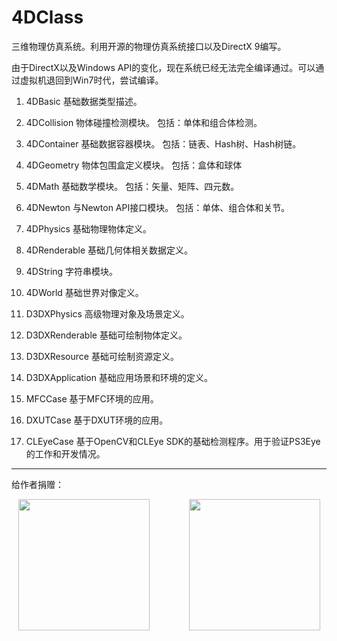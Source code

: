 # 4DClass

三维物理仿真系统。利用开源的物理仿真系统接口以及DirectX 9编写。

由于DirectX以及Windows API的变化，现在系统已经无法完全编译通过。可以通过虚拟机退回到Win7时代，尝试编译。

1) 4DBasic
	基础数据类型描述。
3) 4DCollision
	物体碰撞检测模块。
	包括：单体和组合体检测。
4) 4DContainer
	基础数据容器模块。
	包括：链表、Hash树、Hash树链。
5) 4DGeometry
	物体包围盒定义模块。
	包括：盒体和球体
6) 4DMath
	基础数学模块。
	包括：矢量、矩阵、四元数。
7) 4DNewton
	与Newton API接口模块。
	包括：单体、组合体和关节。
8) 4DPhysics
	基础物理物体定义。
9) 4DRenderable
	基础几何体相关数据定义。
10) 4DString
	字符串模块。
11) 4DWorld
	基础世界对像定义。
12) D3DXPhysics
	高级物理对象及场景定义。
13) D3DXRenderable
	基础可绘制物体定义。
14) D3DXResource
	基础可绘制资源定义。
15) D3DXApplication
	基础应用场景和环境的定义。
16) MFCCase
	基于MFC环境的应用。
17) DXUTCase
	基于DXUT环境的应用。

18) CLEyeCase
	基于OpenCV和CLEye SDK的基础检测程序。用于验证PS3Eye的工作和开发情况。

---

给作者捐赠：

<div align=center>
<img src="https://github.com/forestluo/AlgMain/blob/main/weixin.jpg" width="210px">&nbsp;&nbsp;&nbsp;&nbsp;&nbsp;&nbsp;&nbsp;&nbsp;&nbsp;&nbsp;&nbsp;&nbsp;&nbsp;&nbsp;&nbsp;&nbsp;<img src="https://github.com/forestluo/AlgMain/blob/main/zhifubao.jpg" width="210px">
</div>
